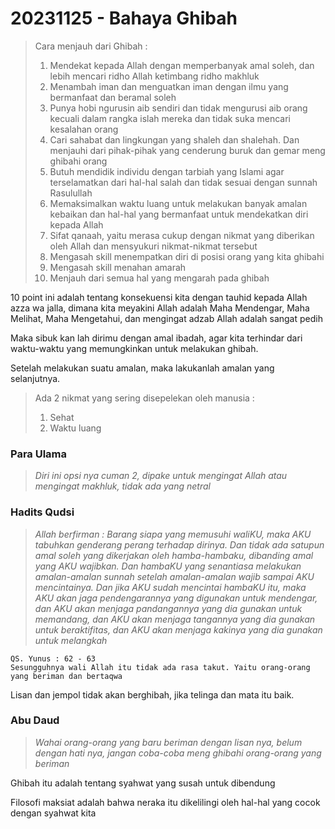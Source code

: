 # 20231125 - Bahaya Ghibah

>Cara menjauh dari Ghibah :
>1. Mendekat kepada Allah dengan memperbanyak amal soleh, dan lebih mencari ridho Allah ketimbang ridho makhluk
>2. Menambah iman dan menguatkan iman dengan ilmu yang bermanfaat dan beramal soleh
>3. Punya hobi ngurusin aib sendiri dan tidak mengurusi aib orang kecuali dalam rangka islah mereka dan tidak suka mencari kesalahan orang
>4. Cari sahabat dan lingkungan yang shaleh dan shalehah. Dan menjauhi dari pihak-pihak yang cenderung buruk dan gemar meng ghibahi orang
>5. Butuh mendidik individu dengan tarbiah yang Islami agar terselamatkan dari hal-hal salah dan tidak sesuai dengan sunnah Rasulullah
>6. Memaksimalkan waktu luang untuk melakukan banyak amalan kebaikan dan hal-hal yang bermanfaat untuk mendekatkan diri kepada Allah
>7. Sifat qanaah, yaitu merasa cukup dengan nikmat yang diberikan oleh Allah dan mensyukuri nikmat-nikmat tersebut
>8. Mengasah skill menempatkan diri di posisi orang yang kita ghibahi
>9. Mengasah skill menahan amarah
>10. Menjauh dari semua hal yang mengarah pada ghibah

10 point ini adalah tentang konsekuensi kita dengan tauhid kepada Allah azza wa jalla, dimana kita meyakini Allah adalah Maha Mendengar, Maha Melihat, Maha Mengetahui, dan mengingat adzab Allah adalah sangat pedih

Maka sibuk kan lah dirimu dengan amal ibadah, agar kita terhindar dari waktu-waktu yang memungkinkan untuk melakukan ghibah.

Setelah melakukan suatu amalan, maka lakukanlah amalan yang selanjutnya.

>Ada 2 nikmat yang sering disepelekan oleh manusia :
>1. Sehat
>2. Waktu luang

### Para Ulama
>_Diri ini opsi nya cuman 2, dipake untuk mengingat Allah atau mengingat makhluk, tidak ada yang netral_

### Hadits Qudsi
>_Allah berfirman : Barang siapa yang memusuhi waliKU, maka AKU tabuhkan genderang perang terhadap dirinya. Dan tidak ada satupun amal soleh yang dikerjakan oleh hamba-hambaku, dibanding amal yang AKU wajibkan. Dan hambaKU yang senantiasa melakukan amalan-amalan sunnah setelah amalan-amalan wajib sampai AKU mencintainya. Dan jika AKU sudah mencintai hambaKU itu, maka AKU akan jaga pendengarannya yang digunakan untuk mendengar, dan AKU akan menjaga pandangannya yang dia gunakan untuk memandang, dan AKU akan menjaga tangannya yang dia gunakan untuk beraktifitas, dan AKU akan menjaga kakinya yang dia gunakan untuk melangkah_

```
QS. Yunus : 62 - 63
Sesungguhnya wali Allah itu tidak ada rasa takut. Yaitu orang-orang yang beriman dan bertaqwa
```

Lisan dan jempol tidak akan berghibah, jika telinga dan mata itu baik.

### Abu Daud
>_Wahai orang-orang yang baru beriman dengan lisan nya, belum dengan hati nya, jangan coba-coba meng ghibahi orang-orang yang beriman_

Ghibah itu adalah tentang syahwat yang susah untuk dibendung

Filosofi maksiat adalah bahwa neraka itu dikelilingi oleh hal-hal yang cocok dengan syahwat kita